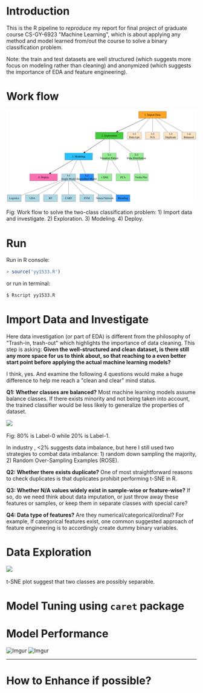 
# Introduction

This is the R pipeline to *reproduce* my report for final project of graduate course CS-GY-6923 "Machine Learning", which is about applying any method and model learned from/out the course to solve a binary classification problem.

Note: the train and test datasets are well structured (which suggests more focus on modeling rather than cleaning) and anonymized (which suggests the importance of EDA and feature engineering).

# Work flow

![](https://raw.githubusercontent.com/Puriney/ML_Proj/master/fig/pipeline.png)

Fig: Work flow to solve the two-class classification problem: 1) Import data and investigate. 2) Exploration. 3) Modeling. 4) Deploy.

# Run

Run in R console:

```r
> source('yy1533.R')
```

or run in terminal:

```bash
$ Rscript yy1533.R
```


# Import Data and Investigate

Here data investigation (or part of EDA) is different from the philosophy of "Trash-in, trash-out" which highlights the importance of data cleaning. This step is asking: **Given the well-structured and clean dataset, is there still any more space for us to think about, so that reaching to a even better start point before applying the actual machine learning models?**

I think, yes. And examine the following 4 questions would make a huge difference to help me reach a "clean and clear" mind status.

**Q1: Whether classes are balanced?** Most machine learning models assume balance classes. If there exists minority and not being taken into account, the trained classifier would be less likely to generalize the properties of dataset.

![](http://i.imgur.com/wEr60RH.png)

Fig: 80% is Label-0 while 20% is Label-1.

In industry , <2% suggests data imbalance, but here I still used two strategies to combat data imbalance: 1) random down sampling the majority, 2) Random Over-Sampling Examples (ROSE).

**Q2: Whether there exists duplicate?** One of most straightforward reasons to check duplicates is that duplicates prohibit performing t-SNE in R.

**Q3: Whether N/A values widely exist in sample-wise or feature-wise?** If so, do we need think about data imputation, or just throw away these features or samples, or keep them in separate classes with special care?

**Q4: Data type of features?** Are they numerical/categorical/ordinal? For example, If categorical features exist, one common suggested approach of feature engineering is to accordingly create dummy binary variables.

# Data Exploration


![](http://i.imgur.com/Gr1giVh.png)

t-SNE plot suggest that two classes are possibly separable.

# Model Tuning using `caret` package

# Model Performance

![Imgur](http://i.imgur.com/Vs5EYZ4.png)
![Imgur](http://i.imgur.com/hhBuYHk.png)

---

# How to Enhance if possible?
